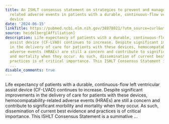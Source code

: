 ```yaml
---
title: An ISHLT consensus statement on strategies to prevent and manage hemocompatibility
  related adverse events in patients with a durable, continuous-flow ventricular assist
  device
date: '2024-06-15'
linkTitle: https://pubmed.ncbi.nlm.nih.gov/38878021/?utm_source=curl&utm_medium=rss&utm_campaign=pubmed-2&utm_content=1FakS-2QOkCT8HsMOQP1bCRQ4YzyumYOmxmF0moLsQ3dFB1E9V&fc=20220326224207&ff=20240615180904&v=2.18.0.post9+e462414
source: heidelberg[Affiliation]
description: Life expectancy of patients with a durable, continuous-flow left ventricular
  assist device (CF-LVAD) continues to increase. Despite significant improvements
  in the delivery of care for patients with these devices, hemocompatability-related
  adverse events (HRAEs) are still a concern and contribute to significant morbility
  and mortality when they occur. As such, dissemination of current best evidence and
  practices is of critical importance. This ISHLT Consensus Statement is a summative
  ...
disable_comments: true
---
```

Life expectancy of patients with a durable, continuous-flow left ventricular assist device (CF-LVAD) continues to increase. Despite significant improvements in the delivery of care for patients with these devices, hemocompatability-related adverse events (HRAEs) are still a concern and contribute to significant morbility and mortality when they occur. As such, dissemination of current best evidence and practices is of critical importance. This ISHLT Consensus Statement is a summative ...